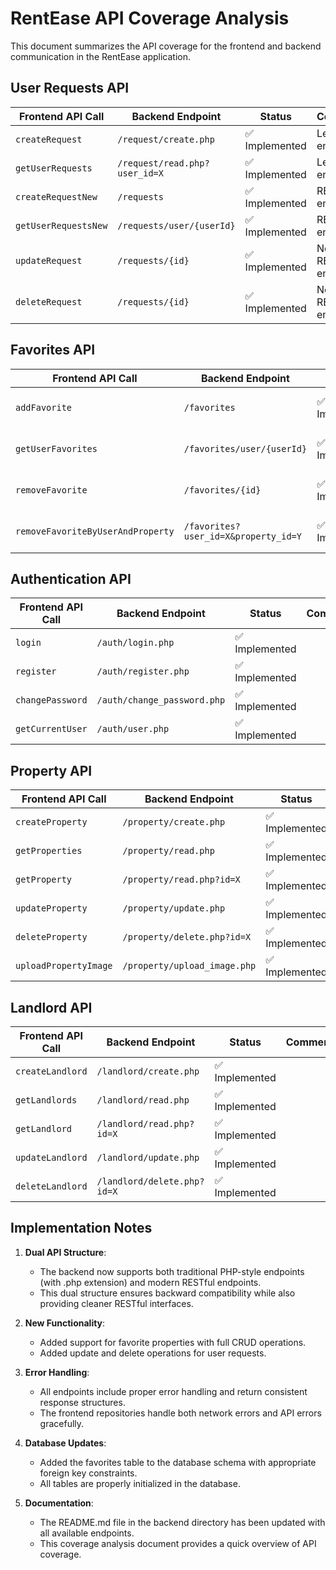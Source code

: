 # RentEase API Coverage Analysis

This document summarizes the API coverage for the frontend and backend communication in the RentEase application.

## User Requests API

| Frontend API Call | Backend Endpoint | Status | Comments |
|------------------|------------------|--------|----------|
| `createRequest` | `/request/create.php` | ✅ Implemented | Legacy endpoint |
| `getUserRequests` | `/request/read.php?user_id=X` | ✅ Implemented | Legacy endpoint |
| `createRequestNew` | `/requests` | ✅ Implemented | RESTful endpoint |
| `getUserRequestsNew` | `/requests/user/{userId}` | ✅ Implemented | RESTful endpoint |
| `updateRequest` | `/requests/{id}` | ✅ Implemented | New RESTful endpoint |
| `deleteRequest` | `/requests/{id}` | ✅ Implemented | New RESTful endpoint |

## Favorites API

| Frontend API Call | Backend Endpoint | Status | Comments |
|------------------|------------------|--------|----------|
| `addFavorite` | `/favorites` | ✅ Implemented | New RESTful endpoint |
| `getUserFavorites` | `/favorites/user/{userId}` | ✅ Implemented | New RESTful endpoint |
| `removeFavorite` | `/favorites/{id}` | ✅ Implemented | New RESTful endpoint |
| `removeFavoriteByUserAndProperty` | `/favorites?user_id=X&property_id=Y` | ✅ Implemented | New RESTful endpoint |

## Authentication API

| Frontend API Call | Backend Endpoint | Status | Comments |
|------------------|------------------|--------|----------|
| `login` | `/auth/login.php` | ✅ Implemented | |
| `register` | `/auth/register.php` | ✅ Implemented | |
| `changePassword` | `/auth/change_password.php` | ✅ Implemented | |
| `getCurrentUser` | `/auth/user.php` | ✅ Implemented | |

## Property API

| Frontend API Call | Backend Endpoint | Status | Comments |
|------------------|------------------|--------|----------|
| `createProperty` | `/property/create.php` | ✅ Implemented | |
| `getProperties` | `/property/read.php` | ✅ Implemented | |
| `getProperty` | `/property/read.php?id=X` | ✅ Implemented | |
| `updateProperty` | `/property/update.php` | ✅ Implemented | |
| `deleteProperty` | `/property/delete.php?id=X` | ✅ Implemented | |
| `uploadPropertyImage` | `/property/upload_image.php` | ✅ Implemented | |

## Landlord API

| Frontend API Call | Backend Endpoint | Status | Comments |
|------------------|------------------|--------|----------|
| `createLandlord` | `/landlord/create.php` | ✅ Implemented | |
| `getLandlords` | `/landlord/read.php` | ✅ Implemented | |
| `getLandlord` | `/landlord/read.php?id=X` | ✅ Implemented | |
| `updateLandlord` | `/landlord/update.php` | ✅ Implemented | |
| `deleteLandlord` | `/landlord/delete.php?id=X` | ✅ Implemented | |

## Implementation Notes

1. **Dual API Structure**:
   - The backend now supports both traditional PHP-style endpoints (with .php extension) and modern RESTful endpoints.
   - This dual structure ensures backward compatibility while also providing cleaner RESTful interfaces.

2. **New Functionality**:
   - Added support for favorite properties with full CRUD operations.
   - Added update and delete operations for user requests.

3. **Error Handling**:
   - All endpoints include proper error handling and return consistent response structures.
   - The frontend repositories handle both network errors and API errors gracefully.

4. **Database Updates**:
   - Added the favorites table to the database schema with appropriate foreign key constraints.
   - All tables are properly initialized in the database.

5. **Documentation**:
   - The README.md file in the backend directory has been updated with all available endpoints.
   - This coverage analysis document provides a quick overview of API coverage.
